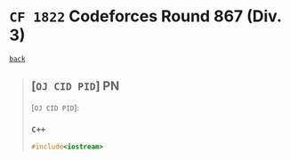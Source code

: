 <link id="style_css" rel="stylesheet" type="text/css" href="/OJ_ans/style.css">

# `CF 1822` Codeforces Round 867 (Div. 3)

[`back`](../)

> ## [`OJ CID PID`] PN
> [`OJ CID PID`]:
> ### `C++`
>
> ```c++
> #include<iostream>
> ```